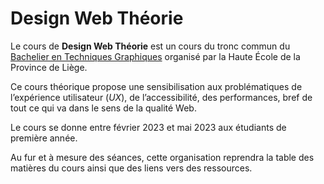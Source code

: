 # Design Web Théorie

Le cours de __Design Web Théorie__ est un cours du tronc commun du [Bachelier en Techniques Graphiques](https://www.hepl.be/fr/techniques-infographiques) organisé par la Haute École de la Province de Liège.

Ce cours théorique propose une sensibilisation aux problématiques de l’expérience utilisateur (_UX_), de l’accessibilité, des performances, bref de tout ce qui va dans le sens de la qualité Web.

Le cours se donne entre février 2023 et mai 2023 aux étudiants de première année. 

Au fur et à mesure des séances, cette organisation reprendra la table des matières du cours ainsi que des liens vers des ressources.
